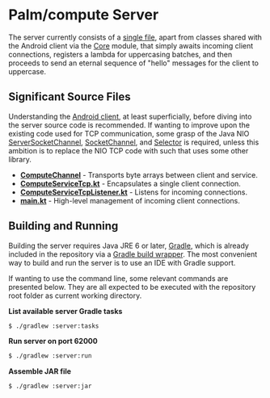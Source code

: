 # Palm/compute Server

The server currently consists of a [single file][main], apart from classes
shared with the Android client via the [Core][core] module, that simply awaits
incoming client connections, registers a lambda for uppercasing batches, and
then proceeds to send an eternal sequence of "hello" messages for the client to
uppercase.

[main]: src/main/java/se/ltu/emapal/compute/main.kt
[core]: /core

## Significant Source Files

Understanding the [Android client][android], at least superficially, before
diving into the server source code is recommended. If wanting to improve upon
the existing code used for TCP communication, some grasp of the Java NIO
[ServerSocketChannel][ssch], [SocketChannel][sch], and [Selector][sel] is
required, unless this ambition is to replace the NIO TCP code with such that
uses some other library.

- **[ComputeChannel][cc]** - Transports byte arrays between client and service.
- **[ComputeServiceTcp.kt][cst]** - Encapsulates a single client connection.
- **[ComputeServiceTcpListener.kt][cstl]** - Listens for incoming connections.
- **[main.kt][main]** - High-level management of incoming client connections.

[android]: /android
[sch]: https://docs.oracle.com/javase/8/docs/api/java/nio/channels/SocketChannel.html
[ssch]: https://docs.oracle.com/javase/8/docs/api/java/nio/channels/ServerSocketChannel.html
[sel]: https://docs.oracle.com/javase/8/docs/api/java/nio/channels/Selector.html
[cc]: /core/src/main/java/se/ltu/emapal/compute/io/ComputeChannel.kt
[cst]: /core/src/main/java/se/ltu/emapal/compute/io/ComputeServiceTcp.kt
[cstl]: /core/src/main/java/se/ltu/emapal/compute/io/ComputeServiceTcpListener.kt

## Building and Running

Building the server requires Java JRE 6 or later, [Gradle][grad], which is
already included in the repository via a [Gradle build wrapper][grwr]. The
most convenient way to build and run the server is to use an IDE with Gradle
support.

[grad]: http://gradle.org/
[grwr]: /gradle/wrapper

If wanting to use the command line, some relevant commands are presented below.
They are all expected to be executed with the repository root folder as current
working directory.

**List available server Gradle tasks**
```sh
$ ./gradlew :server:tasks
```

**Run server on port 62000**
```sh
$ ./gradlew :server:run
```

**Assemble JAR file**
```sh
$ ./gradlew :server:jar
```
